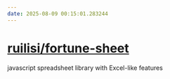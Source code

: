 ```yaml
---
date: 2025-08-09 00:15:01.283244
---
```


# [ruilisi/fortune-sheet](https://github.com/ruilisi/fortune-sheet)

javascript spreadsheet library with Excel-like features